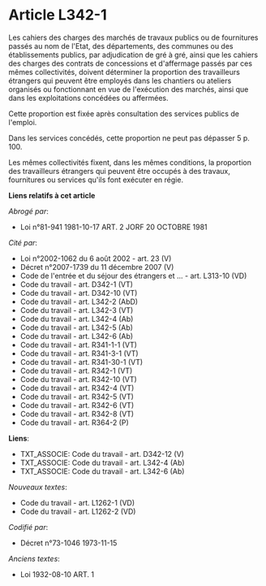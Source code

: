# Article L342-1

Les cahiers des charges des marchés de travaux publics ou de fournitures passés au nom de l'Etat, des départements, des
communes ou des établissements publics, par adjudication de gré à gré, ainsi que les cahiers des charges des contrats de
concessions et d'affermage passés par ces mêmes collectivités, doivent déterminer la proportion des travailleurs étrangers
qui peuvent être employés dans les chantiers ou ateliers organisés ou fonctionnant en vue de l'exécution des marchés, ainsi
que dans les exploitations concédées ou affermées.

Cette proportion est fixée après consultation des services publics de l'emploi.

Dans les services concédés, cette proportion ne peut pas dépasser 5 p. 100.

Les mêmes collectivités fixent, dans les mêmes conditions, la proportion des travailleurs étrangers qui peuvent être occupés
à des travaux, fournitures ou services qu'ils font exécuter en régie.

**Liens relatifs à cet article**

_Abrogé par_:

  - Loi n°81-941 1981-10-17 ART. 2 JORF 20 OCTOBRE 1981

_Cité par_:

  - Loi n°2002-1062 du 6 août 2002 - art. 23 (V)
  - Décret n°2007-1739 du 11 décembre 2007 (V)
  - Code de l'entrée et du séjour des étrangers et ... - art. L313-10 (VD)
  - Code du travail - art. D342-1 (VT)
  - Code du travail - art. D342-10 (VT)
  - Code du travail - art. L342-2 (AbD)
  - Code du travail - art. L342-3 (VT)
  - Code du travail - art. L342-4 (Ab)
  - Code du travail - art. L342-5 (Ab)
  - Code du travail - art. L342-6 (Ab)
  - Code du travail - art. R341-1-1 (VT)
  - Code du travail - art. R341-3-1 (VT)
  - Code du travail - art. R341-30-1 (VT)
  - Code du travail - art. R342-1 (VT)
  - Code du travail - art. R342-10 (VT)
  - Code du travail - art. R342-4 (VT)
  - Code du travail - art. R342-5 (VT)
  - Code du travail - art. R342-6 (VT)
  - Code du travail - art. R342-8 (VT)
  - Code du travail - art. R364-2 (P)

**Liens**:

  - TXT_ASSOCIE: Code du travail - art. D342-12 (V)
  - TXT_ASSOCIE: Code du travail - art. L342-4 (Ab)
  - TXT_ASSOCIE: Code du travail - art. L342-6 (Ab)

_Nouveaux textes_:

  - Code du travail - art. L1262-1 (VD)
  - Code du travail - art. L1262-2 (VD)

_Codifié par_:

  - Décret n°73-1046 1973-11-15

_Anciens textes_:

  - Loi   1932-08-10 ART. 1
